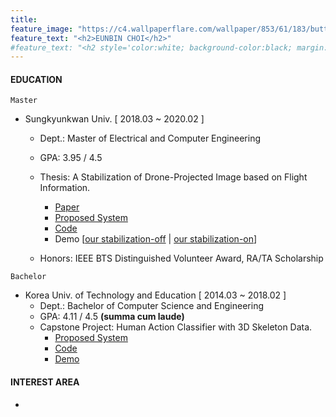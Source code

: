 ```yaml
---
title: 
feature_image: "https://c4.wallpaperflare.com/wallpaper/853/61/183/butterfly-forest-wallpaper-preview.jpg"
feature_text: "<h2>EUNBIN CHOI</h2>" 
#feature_text: "<h2 style='color:white; background-color:black; margin: 0px; padding: 0px'>EUNBIN CHOI</h2>" 
---
```





#### EDUCATION

``` Master ```
- Sungkyunkwan Univ. [ 2018.03 ~ 2020.02 ] 
  - Dept.: Master of Electrical and Computer Engineering
  - GPA: 3.95 / 4.5
  - Thesis: A Stabilization of Drone-Projected Image based on Flight Information.
    - <a href="https://drive.google.com/file/d/1qXox6GpSvR-LvTYYBrsfzgkuTNLBtAkJ/view?pli=1">Paper</a>
    - <a href="https://youtu.be/Ype6slgs8dQ">Proposed System</a>
    - <a href="https://github.com/EunBinChoi/stabilization-drone-projected-image-with-sensors-master">Code</a>
    - Demo [<a style="margin: 0px; padding: 0px" href="https://youtu.be/4A9rHYnviM4">our stabilization-off</a> | <a style="margin: 0px; padding: 0px" href="https://youtu.be/ukIrXobmIYM">our stabilization-on</a>]
  
  - Honors: IEEE BTS Distinguished Volunteer Award, RA/TA Scholarship 


``` Bachelor ```
- Korea Univ. of Technology and Education [ 2014.03 ~ 2018.02 ]
  - Dept.: Bachelor of Computer Science and Engineering
  - GPA: 4.11 / 4.5 <strong>(summa cum laude)</strong>
  - Capstone Project: Human Action Classifier with 3D Skeleton Data.
      - <a href="https://youtu.be/Ype6slgs8dQ">Proposed System</a>
      - <a href="https://github.com/EunBinChoi/stabilization-drone-projected-image-with-sensors-master">Code</a>
      - <a href="https://github.com/EunBinChoi/stabilization-drone-projected-image-with-sensors-master">Demo</a>


#### INTEREST AREA
- 


<style>
.feature .container {
  color: white;
  background-color: black;
}
</style>

